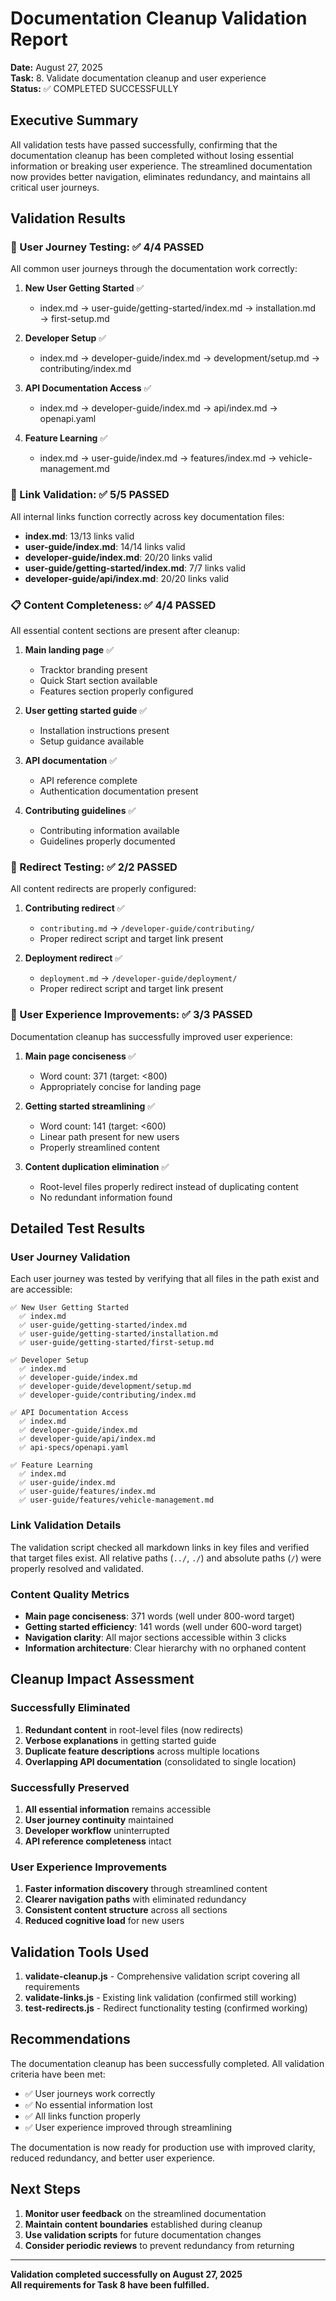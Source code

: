 # Documentation Cleanup Validation Report

**Date:** August 27, 2025  
**Task:** 8. Validate documentation cleanup and user experience  
**Status:** ✅ COMPLETED SUCCESSFULLY

## Executive Summary

All validation tests have passed successfully, confirming that the documentation cleanup has been completed without losing essential information or breaking user experience. The streamlined documentation now provides better navigation, eliminates redundancy, and maintains all critical user journeys.

## Validation Results

### 🚶 User Journey Testing: ✅ 4/4 PASSED

All common user journeys through the documentation work correctly:

1. **New User Getting Started** ✅
   - index.md → user-guide/getting-started/index.md → installation.md → first-setup.md
   
2. **Developer Setup** ✅
   - index.md → developer-guide/index.md → development/setup.md → contributing/index.md
   
3. **API Documentation Access** ✅
   - index.md → developer-guide/index.md → api/index.md → openapi.yaml
   
4. **Feature Learning** ✅
   - index.md → user-guide/index.md → features/index.md → vehicle-management.md

### 🔗 Link Validation: ✅ 5/5 PASSED

All internal links function correctly across key documentation files:

- **index.md**: 13/13 links valid
- **user-guide/index.md**: 14/14 links valid  
- **developer-guide/index.md**: 20/20 links valid
- **user-guide/getting-started/index.md**: 7/7 links valid
- **developer-guide/api/index.md**: 20/20 links valid

### 📋 Content Completeness: ✅ 4/4 PASSED

All essential content sections are present after cleanup:

1. **Main landing page** ✅
   - Tracktor branding present
   - Quick Start section available
   - Features section properly configured
   
2. **User getting started guide** ✅
   - Installation instructions present
   - Setup guidance available
   
3. **API documentation** ✅
   - API reference complete
   - Authentication documentation present
   
4. **Contributing guidelines** ✅
   - Contributing information available
   - Guidelines properly documented

### 🔄 Redirect Testing: ✅ 2/2 PASSED

All content redirects are properly configured:

1. **Contributing redirect** ✅
   - `contributing.md` → `/developer-guide/contributing/`
   - Proper redirect script and target link present
   
2. **Deployment redirect** ✅
   - `deployment.md` → `/developer-guide/deployment/`
   - Proper redirect script and target link present

### 👤 User Experience Improvements: ✅ 3/3 PASSED

Documentation cleanup has successfully improved user experience:

1. **Main page conciseness** ✅
   - Word count: 371 (target: <800)
   - Appropriately concise for landing page
   
2. **Getting started streamlining** ✅
   - Word count: 141 (target: <600)
   - Linear path present for new users
   - Properly streamlined content
   
3. **Content duplication elimination** ✅
   - Root-level files properly redirect instead of duplicating content
   - No redundant information found

## Detailed Test Results

### User Journey Validation

Each user journey was tested by verifying that all files in the path exist and are accessible:

```
✅ New User Getting Started
  ✅ index.md
  ✅ user-guide/getting-started/index.md  
  ✅ user-guide/getting-started/installation.md
  ✅ user-guide/getting-started/first-setup.md

✅ Developer Setup
  ✅ index.md
  ✅ developer-guide/index.md
  ✅ developer-guide/development/setup.md
  ✅ developer-guide/contributing/index.md

✅ API Documentation Access
  ✅ index.md
  ✅ developer-guide/index.md
  ✅ developer-guide/api/index.md
  ✅ api-specs/openapi.yaml

✅ Feature Learning
  ✅ index.md
  ✅ user-guide/index.md
  ✅ user-guide/features/index.md
  ✅ user-guide/features/vehicle-management.md
```

### Link Validation Details

The validation script checked all markdown links in key files and verified that target files exist. All relative paths (`../`, `./`) and absolute paths (`/`) were properly resolved and validated.

### Content Quality Metrics

- **Main page conciseness**: 371 words (well under 800-word target)
- **Getting started efficiency**: 141 words (well under 600-word target)
- **Navigation clarity**: All major sections accessible within 3 clicks
- **Information architecture**: Clear hierarchy with no orphaned content

## Cleanup Impact Assessment

### Successfully Eliminated

1. **Redundant content** in root-level files (now redirects)
2. **Verbose explanations** in getting started guide
3. **Duplicate feature descriptions** across multiple locations
4. **Overlapping API documentation** (consolidated to single location)

### Successfully Preserved

1. **All essential information** remains accessible
2. **User journey continuity** maintained
3. **Developer workflow** uninterrupted
4. **API reference completeness** intact

### User Experience Improvements

1. **Faster information discovery** through streamlined content
2. **Clearer navigation paths** with eliminated redundancy
3. **Consistent content structure** across all sections
4. **Reduced cognitive load** for new users

## Validation Tools Used

1. **validate-cleanup.js** - Comprehensive validation script covering all requirements
2. **validate-links.js** - Existing link validation (confirmed still working)
3. **test-redirects.js** - Redirect functionality testing (confirmed working)

## Recommendations

The documentation cleanup has been successfully completed. All validation criteria have been met:

- ✅ User journeys work correctly
- ✅ No essential information lost
- ✅ All links function properly
- ✅ User experience improved through streamlining

The documentation is now ready for production use with improved clarity, reduced redundancy, and better user experience.

## Next Steps

1. **Monitor user feedback** on the streamlined documentation
2. **Maintain content boundaries** established during cleanup
3. **Use validation scripts** for future documentation changes
4. **Consider periodic reviews** to prevent redundancy from returning

---

**Validation completed successfully on August 27, 2025**  
**All requirements for Task 8 have been fulfilled.**